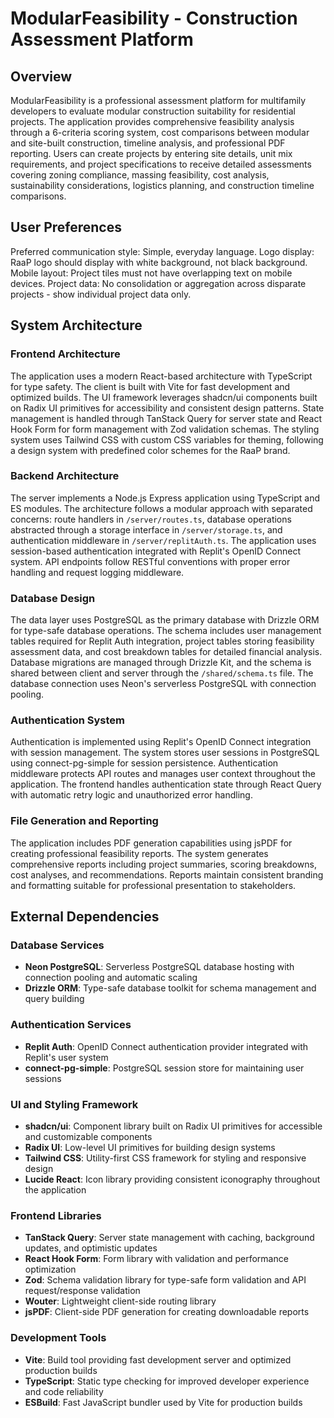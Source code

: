 # ModularFeasibility - Construction Assessment Platform

## Overview

ModularFeasibility is a professional assessment platform for multifamily developers to evaluate modular construction suitability for residential projects. The application provides comprehensive feasibility analysis through a 6-criteria scoring system, cost comparisons between modular and site-built construction, timeline analysis, and professional PDF reporting. Users can create projects by entering site details, unit mix requirements, and project specifications to receive detailed assessments covering zoning compliance, massing feasibility, cost analysis, sustainability considerations, logistics planning, and construction timeline comparisons.

## User Preferences

Preferred communication style: Simple, everyday language.
Logo display: RaaP logo should display with white background, not black background.
Mobile layout: Project tiles must not have overlapping text on mobile devices.
Project data: No consolidation or aggregation across disparate projects - show individual project data only.

## System Architecture

### Frontend Architecture
The application uses a modern React-based architecture with TypeScript for type safety. The client is built with Vite for fast development and optimized builds. The UI framework leverages shadcn/ui components built on Radix UI primitives for accessibility and consistent design patterns. State management is handled through TanStack Query for server state and React Hook Form for form management with Zod validation schemas. The styling system uses Tailwind CSS with custom CSS variables for theming, following a design system with predefined color schemes for the RaaP brand.

### Backend Architecture
The server implements a Node.js Express application using TypeScript and ES modules. The architecture follows a modular approach with separated concerns: route handlers in `/server/routes.ts`, database operations abstracted through a storage interface in `/server/storage.ts`, and authentication middleware in `/server/replitAuth.ts`. The application uses session-based authentication integrated with Replit's OpenID Connect system. API endpoints follow RESTful conventions with proper error handling and request logging middleware.

### Database Design
The data layer uses PostgreSQL as the primary database with Drizzle ORM for type-safe database operations. The schema includes user management tables required for Replit Auth integration, project tables storing feasibility assessment data, and cost breakdown tables for detailed financial analysis. Database migrations are managed through Drizzle Kit, and the schema is shared between client and server through the `/shared/schema.ts` file. The database connection uses Neon's serverless PostgreSQL with connection pooling.

### Authentication System
Authentication is implemented using Replit's OpenID Connect integration with session management. The system stores user sessions in PostgreSQL using connect-pg-simple for session persistence. Authentication middleware protects API routes and manages user context throughout the application. The frontend handles authentication state through React Query with automatic retry logic and unauthorized error handling.

### File Generation and Reporting
The application includes PDF generation capabilities using jsPDF for creating professional feasibility reports. The system generates comprehensive reports including project summaries, scoring breakdowns, cost analyses, and recommendations. Reports maintain consistent branding and formatting suitable for professional presentation to stakeholders.

## External Dependencies

### Database Services
- **Neon PostgreSQL**: Serverless PostgreSQL database hosting with connection pooling and automatic scaling
- **Drizzle ORM**: Type-safe database toolkit for schema management and query building

### Authentication Services
- **Replit Auth**: OpenID Connect authentication provider integrated with Replit's user system
- **connect-pg-simple**: PostgreSQL session store for maintaining user sessions

### UI and Styling Framework
- **shadcn/ui**: Component library built on Radix UI primitives for accessible and customizable components
- **Radix UI**: Low-level UI primitives for building design systems
- **Tailwind CSS**: Utility-first CSS framework for styling and responsive design
- **Lucide React**: Icon library providing consistent iconography throughout the application

### Frontend Libraries
- **TanStack Query**: Server state management with caching, background updates, and optimistic updates
- **React Hook Form**: Form library with validation and performance optimization
- **Zod**: Schema validation library for type-safe form validation and API request/response validation
- **Wouter**: Lightweight client-side routing library
- **jsPDF**: Client-side PDF generation for creating downloadable reports

### Development Tools
- **Vite**: Build tool providing fast development server and optimized production builds
- **TypeScript**: Static type checking for improved developer experience and code reliability
- **ESBuild**: Fast JavaScript bundler used by Vite for production builds